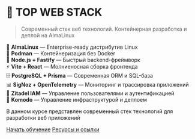 # 🚀 TOP WEB STACK

> Современный стек веб технологий. Контейнерная разработка и деплой на AlmaLinux

🐧 **AlmaLinux** — Enterprise-ready дистрибутив Linux  
🐳  **Podman** — Контейнеризация без Docker  
🚀 **Node.js + Fastify** — Быстрый backend-фреймворк  
⚡ **Vite + React** — Молниеносная сборка фронтенда  
🗄️ **PostgreSQL + Prisma** — Современная ORM и SQL-база  
📊 **SigNoz + OpenTelemetry** — Мониторинг и трассировка приложений  
🔐 **Zitadel IAM** — Управление пользователями и аутентификацией  
🧩 **Komodo** — Управление инфраструктурой и деплоем  

В данном курсе представлен современный стек технологий для разработки веб приложений

[Начать обучение](#main)
[Ресурсы и ссылки](RESOURCES-AND-LINKS.md)
